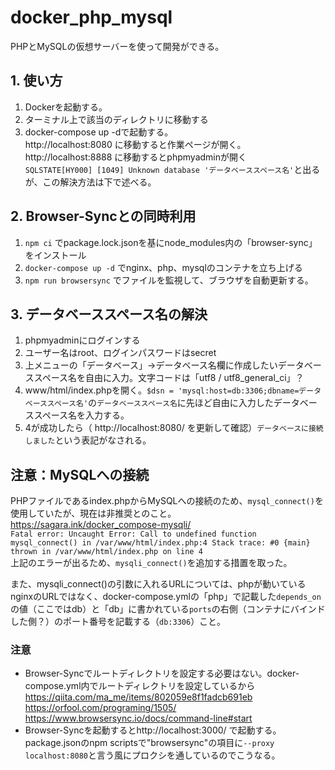 # docker_php_mysql
PHPとMySQLの仮想サーバーを使って開発ができる。  
  
## 1. 使い方
1. Dockerを起動する。
2. ターミナル上で該当のディレクトリに移動する  
3. docker-compose up -dで起動する。  
http://localhost:8080 に移動すると作業ページが開く。  
http://localhost:8888 に移動するとphpmyadminが開く  
`SQLSTATE[HY000] [1049] Unknown database 'データベーススペース名'`と出るが、この解決方法は下で述べる。  
  
## 2. Browser-Syncとの同時利用
1. `npm ci` でpackage.lock.jsonを基にnode_modules内の「browser-sync」をインストール
2. `docker-compose up -d` でnginx、php、mysqlのコンテナを立ち上げる
3. `npm run browsersync` でファイルを監視して、ブラウザを自動更新する。

## 3. データベーススペース名の解決
1. phpmyadminにログインする
2. ユーザー名はroot、ログインパスワードはsecret
3. 上メニューの「データベース」→データベース名欄に作成したいデータベーススペース名を自由に入力。文字コードは「utf8 / utf8_general_ci」？
4. www/html/index.phpを開く。`$dsn = 'mysql:host=db:3306;dbname=データベーススペース名'`の`データベーススペース名`に先ほど自由に入力したデータベーススペース名を入力する。
5. 4が成功したら（ http://localhost:8080/ を更新して確認）`データベースに接続しました`という表記がなされる。


## 注意：MySQLへの接続
PHPファイルであるindex.phpからMySQLへの接続のため、`mysql_connect()`を使用していたが、現在は非推奨とのこと。  
https://sagara.ink/docker_compose-mysqli/  
`Fatal error: Uncaught Error: Call to undefined function mysql_connect() in /var/www/html/index.php:4 Stack trace: #0 {main} thrown in /var/www/html/index.php on line 4`  
上記のエラーが出るため、`mysqli_connect()`を追加する措置を取った。  
  
また、mysqli_connect()の引数に入れるURLについては、phpが動いているnginxのURLではなく、docker-compose.ymlの「php」で記載した`depends_on`の値（ここではdb）と「db」に書かれている`ports`の右側（コンテナにバインドした側？）のポート番号を記載する（`db:3306`）こと。

### 注意
- Browser-Syncでルートディレクトリを設定する必要はない。docker-compose.yml内でルートディレクトリを設定しているから  
https://qiita.com/ma_me/items/802059e8f1fadcb691eb  
https://orfool.com/programing/1505/  
https://www.browsersync.io/docs/command-line#start
- Browser-Syncを起動するとhttp://localhost:3000/ で起動する。package.jsonのnpm scriptsで"browsersync"の項目に`--proxy localhost:8080`と言う風にプロクシを通しているのでこうなる。
